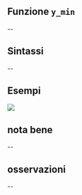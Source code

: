 ## Funzione `y_min`

--

## Sintassi

--

## Esempi

<img src="/img/geometria/xxx/y_min1.png">

## nota bene

--

## osservazioni

--